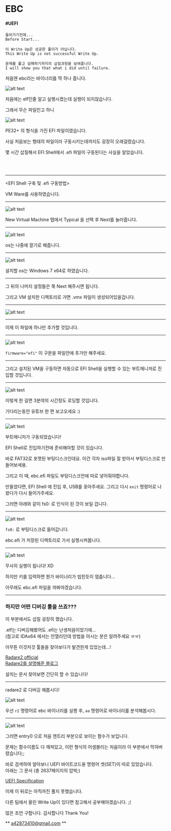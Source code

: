 # EBC
#### #UEFI  
```
들어가기전에...
Before Start...

이 Write Up은 성공한 풀이가 아닙니다.
This Write Up is not successful Write Up.

문제를 풀고 실패하기까지의 삽질과정을 보여줍니다.
I will show you that what i did until failure.
```
처음엔 ebc라는 바이너리를 딱 하나 줍니다.

![alt text](../../images/ebc1.PNG "Logo Title Text 1")


처음에는 elf인줄 알고 실행시켰는데 실행이 되지않습니다.

그래서 무슨 파일인고 하니

![alt text](../../images/ebc2.PNG)

PE32+ 의 형식을 가진 EFI 파일이였습니다.

사실 처음보는 형태의 파일이라 구동시키는데까지도 굉장히 오래걸렸습니다.  

몇 시간 삽질해서 EFI Shell에서 .efi 파일이 구동된다는 사실을 알았습니다.
<dl>
    <br /><br />
</dl>

***

<EFI Shell 구축 및 .efi 구동방법>

VM Ware를 사용하였습니다.

***

![alt text](../../images/ebc3.PNG "Logo Title Text 1")
  
New Virtual Machine 탭에서 Typical 을 선택 후 Next를 눌러줍니다.

***

![alt text](../../images/ebc4.PNG "Logo Title Text 1")

os는 나중에 깔기로 해줍니다.

***
![alt text](../../images/ebc5.PNG "Logo Title Text 1")

설치할 os는 Windows 7 x64로 하였습니다.

***
그 뒤의 나머지 설정들은 쭉 Next 해주시면 됩니다.

그리고 VM 설치한 디렉토리로 가면 .vmx 파일이 생성되어있을겁니다.

***

![alt text](../../images/ebc7.PNG "Logo Title Text 1")

***

이제 이 파일에 하나만 추가할 것입니다.

***

![alt text](../../images/ebc8.PNG "Logo Title Text 1")

` firmware="efi" ` 이 구문을 파일안에 추가만 해주세요.

***

그리고 설치된 VM을 구동하면 자동으로 EFI Shell을 실행할 수 있는 부트매니저로 진입할 것입니다.

***

![alt text](../../images/ebc9.PNG "Logo Title Text 1")

이렇게 한 길면 3분여의 시간정도 로딩할 것입니다.

기다리는동안 유튜브 한 편 보고오세요 :)

***
![alt text](../../images/ebc10.PNG "Logo Title Text 1")

부트매니저가 구동되었습니다! 

EFI Shell로 진입하기전에 준비해야할 것이 있습니다.

바로 FAT32로 포맷된 부팅디스크인데요. 이건 각자 iso파일 잘 받아서 부팅디스크로 만들어보세용.

그리고 이 때, ebc.efi 파일도 부팅디스크안에 따로 넣어줘야합니다.

만들었다면, EFI Shell 에 진입 후, USB를 꽂아주세요.
그리고 다시 `exit` 명령어로 나왔다가 다시 들어가주세요.

그러면 아래와 같이 fs0: 로 인식이 된 것이 보일 겁니다.

***

![alt text](../../images/ebc11.PNG "Logo Title Text 1")

`fs0:` 로 부팅디스크로 들어갑니다.

ebc.efi 가 저장된 디렉토리로 가서 실행시켜봅니다.

***
![alt text](../../images/ebc12.PNG "Logo Title Text 1")

무사히 실행이 됩니다! XD

하지만 키를 입력하면 뭔가 바이너리가 씹힌듯이 멈춥니다...

아무래도 ebc.efi 파일을 까봐야겠습니다.

***
### 하지만 어떤 디버깅 툴을 쓰죠???

이 부분에서도 삽질 굉장히 했습니다. 

.elf는 디버깅해봤어도 .efi는 난생처음이었기에...  
(참고로 IDAx64 에서는 안열리던데 방법을 아시는 분은 알려주세요 ㅠㅠ)

아무튼 이것저것 툴들을 찾아보다가 발견한게 있었는데...!

[Radare2 official ](https://rada.re/r/)  
[Radare2를 설명해준 블로그](https://cpuu.postype.com/post/838572)

설치는 문서 찾아보면 간단히 할 수 있습니다!

***
radare2 로 디버깅 해봅시다!

![alt text](../../images/ebc13.PNG "Logo Title Text 1")

우선 `r2` 명령어로 ebc 바이너리를 실행 후,
`aa` 명령어로 바이너리를 분석해봅시다.

***
![alt text](../../images/ebc14.PNG "Logo Title Text 1")

그러면 entry0 으로 처음 엔트리 부분으로 보이는 함수가 보입니다.

문제는 함수이름도 다 깨져있고, 이런 형식의 어셈블리는 처음이라 이 부분에서 막혀버렸습니다;;

바로 검색하여 알아보니 UEFI 바이트코드용 명령어 셋(SET)이 따로 있었습니다.  
아래는 그 문서 (총 2637페이지의 압박;)

[UEFI Specification](https://uefi.org/sites/default/files/resources/UEFI%202_5.pdf)

이제 이 뒤로는 아직까진 풀지 못했습니다.

다른 팀에서 올린 Write Up이 있다면 참고해서 공부해야겠습니다. ;(

많은 조언 구합니다. 감사합니다 Thank You!


** a42873410@gmail.com **